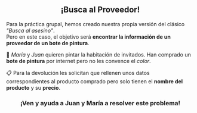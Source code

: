 ## <center>¡Busca al Proveedor!</center>

Para la práctica grupal, hemos creado nuestra propia versión del clásico *"Busca al asesino"*.  
Pero en este caso, el objetivo será **encontrar la información de un proveedor de un bote de pintura**.

👫 *María* y *Juan* quieren pintar la habitación de invitados. Han comprado un **bote de pintura** por internet pero no les convence el *color*.

📋 Para la devolución les solicitan que rellenen unos datos correspondientes al producto comprado pero solo tienen el **nombre del producto** y su **precio**.

### <center> ¡Ven y ayuda a Juan y María a resolver este problema!</center>
